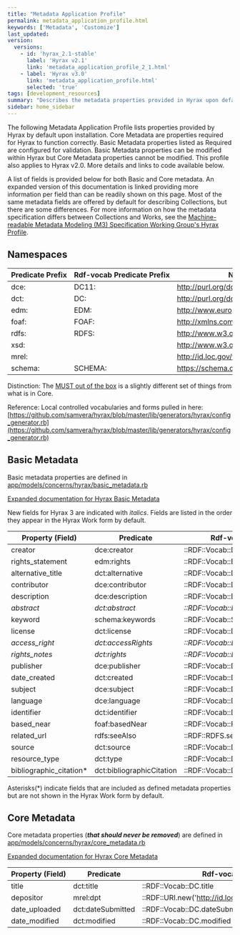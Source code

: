 ```yaml
---
title: "Metadata Application Profile"
permalink: metadata_application_profile.html
keywords: ['Metadata', 'Customize']
last_updated:
version:
  versions:
    - id: 'hyrax_2.1-stable'
      label: 'Hyrax v2.1'
      link: 'metadata_application_profile_2_1.html'
    - label: 'Hyrax v3.0'
      link: 'metadata_application_profile.html'
      selected: 'true'
tags: [development_resources]
summary: "Describes the metadata properties provided in Hyrax upon default installation, and the core properties required for Hyrax to function correctly"
sidebar: home_sidebar
---
```


<style>
  table {
    white-space: nowrap;
  }
</style>


The following Metadata Application Profile lists properties provided by Hyrax by default upon installation. Core Metadata are properties required for Hyrax to function correctly. Basic Metadata properties listed as Required are configured for validation. Basic Metadata properties can be modified within Hyrax but Core Metadata properties cannot be modified. This profile also applies to Hyrax v2.0. More details and links to code available below.

A list of fields is provided below for both Basic and Core metadata. An expanded version of this documentation is linked providing more information per field than can be readily shown on this page. Most of the same metadata fields are offered by default for describing Collections, but there are some differences. For more information on how the metadata specification differs between Collections and Works, see the [Machine-readable Metadata Modeling (M3) Specification Working Group's Hyrax Profile](https://github.com/samvera-labs/houndstooth/blob/master/examples/hyrax.yaml).

## Namespaces

| Predicate Prefix | Rdf-vocab Predicate Prefix | Namespace |
| -------- | --------- | -------- |
| dce: | DC11: | http://purl.org/dc/elements/1.1/ |
| dct: | DC: | http://purl.org/dc/terms/ |
| edm: | EDM: | http://www.europeana.eu/schemas/edm/ |
| foaf: | FOAF: | http://xmlns.com/foaf/0.1/ |
| rdfs: | RDFS: | http://www.w3.org/2000/01/rdf-schema# |
| xsd: | | http://www.w3.org/2001/XMLSchema# |
| mrel: | | http://id.loc.gov/vocabulary/relators/ |
| schema: | SCHEMA: | https://schema.org/ |

Distinction: The [MUST out of the box](https://github.com/samvera/hyrax/blob/master/app/forms/hyrax/forms/work_form.rb#L33) is a slightly different set of things from what is in Core.

Reference: Local controlled vocabularies and forms pulled in here: [https://github.com/samvera/hyrax/blob/master/lib/generators/hyrax/config_generator.rb](https://github.com/samvera/hyrax/blob/master/lib/generators/hyrax/config_generator.rb)

## Basic Metadata

Basic metadata properties are defined in [app/models/concerns/hyrax/basic_metadata.rb](https://github.com/samvera/hyrax/blob/master/app/models/concerns/hyrax/basic_metadata.rb)

[Expanded documentation for Hyrax Basic Metadata](https://docs.google.com/spreadsheets/d/1yZZvoQG6lANyqinMlxuOWT4W4ZIIyBJVrSii5laxEm4/edit?usp=sharing)

New fields for Hyrax 3 are indicated with _italics_. Fields are listed in the order they appear in the Hyrax Work form by default.

| Property (Field) | Predicate | Rdf-vocab Predicate | Recommendation | Expected Value (Data Type) |
| ---------------- | --------- | -------- | -------- | -------- | 
| creator          | dce:creator | ::RDF::Vocab::DC11.creator | MUST (Required) | xsd:string (Literal) |
| rights_statement | edm:rights | ::RDF::Vocab::EDM.rights | MUST (Required) | xsd:anyUri |
| alternative_title | dct:alternative | ::RDF::Vocab::DC.alternative | MAY | xsd:string (Literal) |
| contributor      | dce:contributor | ::RDF::Vocab::DC11.contributor | MAY | xsd:string (Literal) |
| description      | dce:description | ::RDF::Vocab::DC11.description | MAY | xsd:string (Literal) |
| _abstract_         | _dct:abstract_ | _::RDF::Vocab::DC.abstract_ | _MAY_ | _xsd:string (Literal)_ |
| keyword          | schema:keywords | ::RDF::Vocab::SCHEMA.keywords | MAY | xsd:string (Literal) |
| license          | dct:license | ::RDF::Vocab::DC.license | MAY | xsd:anyURI |
| _access_right_     | _dct:accessRights_ | _::RDF::Vocab::DC.accessRights_ | _MAY_ | _xsd:string (Literal)_ |
| _rights_notes_     | _dct:rights_ | _::RDF::Vocab::DC.rights_ | _MAY_ | _xsd:string (Literal)_ |
| publisher        | dce:publisher | ::RDF::Vocab::DC11.publisher | MAY | xsd:string (Literal) |
| date_created     | dct:created | ::RDF::Vocab::DC.created | MAY | xsd:date or xsd:dateTime xsd:string (Literal) |
| subject          | dce:subject | ::RDF::Vocab::DC11.subject | MAY | xsd:string (Literal) |
| language         | dce:language | ::RDF::Vocab::DC11.language | MAY | xsd:string (Literal) |
| identifier       | dct:identifier | ::RDF::Vocab::DC.identifier | MAY | xsd:string (Literal) |
| based_near       | foaf:basedNear | ::RDF::Vocab::FOAF.based_near | MAY | xsd:anyURI |
| related_url      | rdfs:seeAlso | ::RDF::RDFS.seeAlso | MAY | xsd:string or xsd:anyURI |
| source           | dct:source | ::RDF::Vocab::DC.source | MAY | xsd:string (Literal) |
| resource_type    | dct:type | ::RDF::Vocab::DC.type | MAY | xsd:string (Literal) |
| bibliographic_citation* | dct:bibliographicCitation | ::RDF::Vocab::DC.biliographic_citation | MAY | xsd:string (Literal) |

Asterisks(*) indicate fields that are included as defined metadata properties but are not shown in the Hyrax Work form by default.

## Core Metadata

Core metadata properties (**_that should never be removed_**) are defined in [app/models/concerns/hyrax/core_metadata.rb](https://github.com/samvera/hyrax/blob/master/app/models/concerns/hyrax/core_metadata.rb)

[Expanded documentation for Hyrax Core Metadata](https://docs.google.com/spreadsheets/d/1yZZvoQG6lANyqinMlxuOWT4W4ZIIyBJVrSii5laxEm4/edit#gid=1559174934)


| Property (Field) | Predicate | Rdf-vocab Predicate | Recommendation | Expected Value (Data Type) |
| -------- | --------- | -------- | -------- | -------- |
| title | dct:title | ::RDF::Vocab::DC.title | MUST (Required) | xsd:string (Literal) |
| depositor | mrel:dpt | ::RDF::URI.new('http://id.loc.gov/vocabulary/relators/dpt') | MUST (Required) | user |
| date_uploaded | dct:dateSubmitted | ::RDF::Vocab::DC.dateSubmitted | MUST (Required) | Literal |
| date_modified | dct:modified | ::RDF::Vocab::DC.modified | MUST (Required) | Literal |
